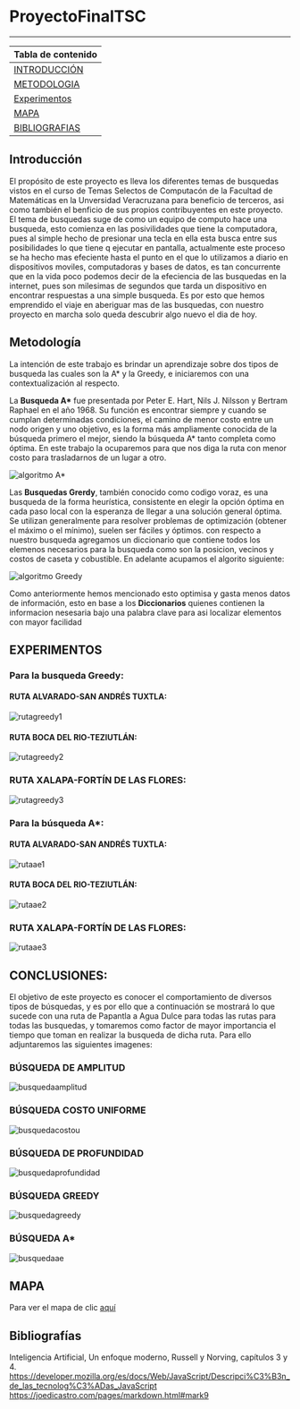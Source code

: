 # ProyectoFinalTSC

***

|Tabla de contenido             |
|-------------------------------|
|[INTRODUCCIÓN](https://github.com/NefilimZbm/ProyectoFinalTSC#introducci%C3%B3n)                   |
|[METODOLOGIA](https://github.com/NefilimZbm/ProyectoFinalTSC#metodolog%C3%ADa)                    |
|[Experimentos](https://github.com/NefilimZbm/ProyectoFinalTSC#experimentos)                    |
|[MAPA](https://github.com/NefilimZbm/ProyectoFinalTSC#mapa )                           |
|[BIBLIOGRAFIAS](https://github.com/NefilimZbm/ProyectoFinalTSC#bibliograf%C3%ADas)                  |

## Introducción
El propósito de este proyecto es lleva los diferentes temas de busquedas vistos en el curso de Temas Selectos de Computacón de la Facultad de Matemáticas en la Unversidad Veracruzana para beneficio de terceros, asi como también el benficio de sus propios contribuyentes en este proyecto. El tema de busquedas suge de como un equipo de computo hace una busqueda, esto comienza en las posivilidades que tiene la computadora, pues al simple hecho de presionar una tecla en ella esta busca entre sus posibilidades lo que tiene q ejecutar en pantalla, actualmente este proceso se ha hecho mas efeciente hasta el punto en el que lo utilizamos a diario en dispositivos moviles, computadoras y bases de datos, es tan concurrente que en la vida poco podemos decir de la efeciencia de las busquedas en la internet, pues son milesimas de segundos que tarda un dispositivo en encontrar respuestas a una simple busqueda. Es por esto que hemos emprendido el viaje en aberiguar mas de las busquedas, con nuestro proyecto en marcha solo queda descubrir algo nuevo el dia de hoy.


## Metodología
La intención de este trabajo es brindar un aprendizaje sobre dos tipos de busqueda las cuales son la A\* y la Greedy, e iniciaremos con una contextualización al respecto.

La **Busqueda A\*** fue presentada por Peter E. Hart, Nils J. Nilsson y Bertram Raphael en el año 1968. Su función es encontrar siempre y cuando se cumplan determinadas condiciones, el camino de menor costo entre un nodo origen y uno objetivo, es la forma más ampliamente conocida de la búsqueda primero el mejor, siendo la búsqueda A* tanto completa como óptima. En este trabajo la ocuparemos para que nos diga la ruta con menor costo para trasladarnos de un lugar a otro.

![algoritmo A*](images/astar.png)



Las **Busquedas Grerdy**, también conocido como codigo voraz, es una busqueda de la forma heurística, consistente en elegir la opción óptima en cada paso local con la esperanza de llegar a una solución general óptima. Se utilizan generalmente para resolver problemas de optimización (obtener el máximo o el mínimo), suelen ser fáciles y óptimos.
con respecto a nuestro busqueda agregamos un diccionario que contiene todos los elemenos necesarios para la busqueda como son la posicion, vecinos y costos de caseta y cobustible. En adelante acupamos el algorito siguiente:

![algoritmo Greedy](images/greedy.png)

Como anteriormente hemos mencionado esto optimisa y gasta menos datos de información, esto en base a los **Diccionarios** quienes contienen la informacion nesesaria bajo una palabra clave para asi localizar elementos con mayor facilidad

## EXPERIMENTOS

### Para la busqueda Greedy:
#### RUTA ALVARADO-SAN ANDRÉS TUXTLA:
![rutagreedy1](images/alv-sat.png)
#### RUTA BOCA DEL RIO-TEZIUTLÁN:
![rutagreedy2](images/b-tez.png)
### RUTA XALAPA-FORTÍN DE LAS FLORES:
![rutagreedy3](images/x-f.png)


### Para la búsqueda A*:
#### RUTA ALVARADO-SAN ANDRÉS TUXTLA:
![rutaae1](images/alv-sat1.png)
#### RUTA BOCA DEL RIO-TEZIUTLÁN:
![rutaae2](images/b-tez1.png)
### RUTA XALAPA-FORTÍN DE LAS FLORES:
![rutaae3](images/x-f1.png)

## CONCLUSIONES:
El objetivo de este proyecto es conocer el comportamiento de diversos tipos de búsquedas, y es por ello que a continuación se mostrará lo que sucede con una ruta de Papantla a Agua Dulce para todas las rutas para todas las busquedas, y tomaremos como factor de mayor importancia el tiempo que toman en realizar la busqueda de dicha ruta.
Para ello adjuntaremos las siguientes imagenes:
### BÚSQUEDA DE AMPLITUD
![busquedaamplitud](images/busquedaam.png)
### BÚSQUEDA COSTO UNIFORME
![busquedacostou](images/busquedacu.png)
### BÚSQUEDA DE PROFUNDIDAD
![busquedaprofundidad](images/busquedapro.png)
### BÚSQUEDA GREEDY
![busquedagreedy](images/busquedag.png)
### BÚSQUEDA A*
![busquedaae](images/busquedaa.png)


## MAPA
Para ver el mapa de clic [aquí](https://nefilimzbm.github.io/ProyectoFinalTSC/)

## Bibliografías
Inteligencia Artificial, Un enfoque moderno, Russell y Norving, capítulos 3 y 4.
https://developer.mozilla.org/es/docs/Web/JavaScript/Descripci%C3%B3n_de_las_tecnolog%C3%ADas_JavaScript
https://joedicastro.com/pages/markdown.html#mark9


